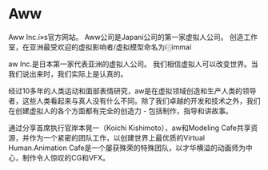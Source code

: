 # Aww

Aww Inc.í»s官方网站。 Aww公司是Japaní公司的第一家虚拟人公司。 创造工作室，在亚洲最受欢迎的虚拟影响者/虚拟模型命名为í░immaí 

aw Inc.是日本第一家代表亚洲的虚拟人公司。
我们相信虚拟人可以改变世界。当我们说出来时，我们实际上是认真的。

经过10多年的人类运动和面部表情研究，aw是在虚拟领域创造和生产人类的领导者，这些人类看起来与真人没有什么不同。除了我们卓越的开发和技术之外，我们在创建虚拟人的各个方面都有完全的创造力 - 包括制作，指导和讲故事。

通过分享首席执行官岸本晃一（Koichi Kishimoto），aw和Modeling Cafe共享资源，并作为一个紧密的团队工作，以创建世界上最优质的Virtual Human.Animation Cafe是一个屡获殊荣的特殊团队，以才华横溢的动画师为中心，制作令人惊叹的CG和VFX。
